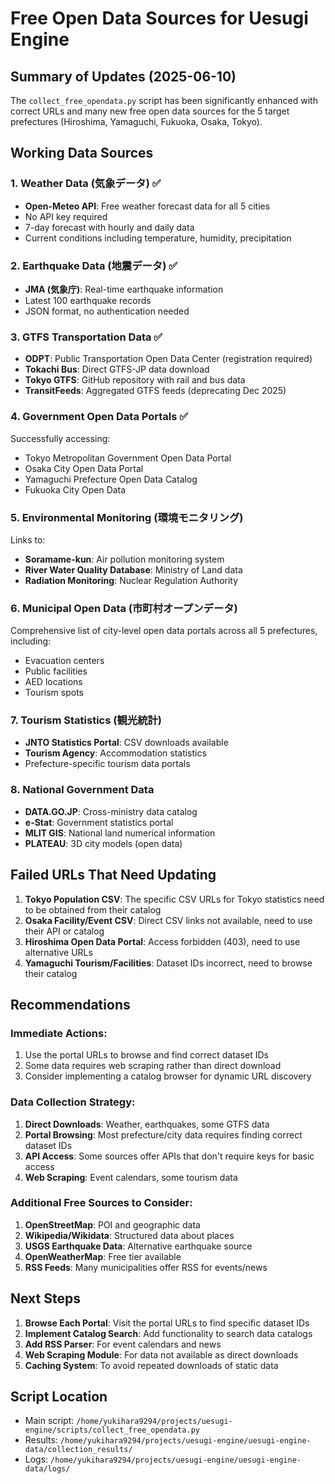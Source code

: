 # Free Open Data Sources for Uesugi Engine

## Summary of Updates (2025-06-10)

The `collect_free_opendata.py` script has been significantly enhanced with correct URLs and many new free open data sources for the 5 target prefectures (Hiroshima, Yamaguchi, Fukuoka, Osaka, Tokyo).

## Working Data Sources

### 1. Weather Data (気象データ) ✅
- **Open-Meteo API**: Free weather forecast data for all 5 cities
- No API key required
- 7-day forecast with hourly and daily data
- Current conditions including temperature, humidity, precipitation

### 2. Earthquake Data (地震データ) ✅
- **JMA (気象庁)**: Real-time earthquake information
- Latest 100 earthquake records
- JSON format, no authentication needed

### 3. GTFS Transportation Data ✅
- **ODPT**: Public Transportation Open Data Center (registration required)
- **Tokachi Bus**: Direct GTFS-JP data download
- **Tokyo GTFS**: GitHub repository with rail and bus data
- **TransitFeeds**: Aggregated GTFS feeds (deprecating Dec 2025)

### 4. Government Open Data Portals ✅
Successfully accessing:
- Tokyo Metropolitan Government Open Data Portal
- Osaka City Open Data Portal
- Yamaguchi Prefecture Open Data Catalog
- Fukuoka City Open Data

### 5. Environmental Monitoring (環境モニタリング)
Links to:
- **Soramame-kun**: Air pollution monitoring system
- **River Water Quality Database**: Ministry of Land data
- **Radiation Monitoring**: Nuclear Regulation Authority

### 6. Municipal Open Data (市町村オープンデータ)
Comprehensive list of city-level open data portals across all 5 prefectures, including:
- Evacuation centers
- Public facilities
- AED locations
- Tourism spots

### 7. Tourism Statistics (観光統計)
- **JNTO Statistics Portal**: CSV downloads available
- **Tourism Agency**: Accommodation statistics
- Prefecture-specific tourism data portals

### 8. National Government Data
- **DATA.GO.JP**: Cross-ministry data catalog
- **e-Stat**: Government statistics portal
- **MLIT GIS**: National land numerical information
- **PLATEAU**: 3D city models (open data)

## Failed URLs That Need Updating

1. **Tokyo Population CSV**: The specific CSV URLs for Tokyo statistics need to be obtained from their catalog
2. **Osaka Facility/Event CSV**: Direct CSV links not available, need to use their API or catalog
3. **Hiroshima Open Data Portal**: Access forbidden (403), need to use alternative URLs
4. **Yamaguchi Tourism/Facilities**: Dataset IDs incorrect, need to browse their catalog

## Recommendations

### Immediate Actions:
1. Use the portal URLs to browse and find correct dataset IDs
2. Some data requires web scraping rather than direct download
3. Consider implementing a catalog browser for dynamic URL discovery

### Data Collection Strategy:
1. **Direct Downloads**: Weather, earthquakes, some GTFS data
2. **Portal Browsing**: Most prefecture/city data requires finding correct dataset IDs
3. **API Access**: Some sources offer APIs that don't require keys for basic access
4. **Web Scraping**: Event calendars, some tourism data

### Additional Free Sources to Consider:
1. **OpenStreetMap**: POI and geographic data
2. **Wikipedia/Wikidata**: Structured data about places
3. **USGS Earthquake Data**: Alternative earthquake source
4. **OpenWeatherMap**: Free tier available
5. **RSS Feeds**: Many municipalities offer RSS for events/news

## Next Steps

1. **Browse Each Portal**: Visit the portal URLs to find specific dataset IDs
2. **Implement Catalog Search**: Add functionality to search data catalogs
3. **Add RSS Parser**: For event calendars and news
4. **Web Scraping Module**: For data not available as direct downloads
5. **Caching System**: To avoid repeated downloads of static data

## Script Location
- Main script: `/home/yukihara9294/projects/uesugi-engine/scripts/collect_free_opendata.py`
- Results: `/home/yukihara9294/projects/uesugi-engine/uesugi-engine-data/collection_results/`
- Logs: `/home/yukihara9294/projects/uesugi-engine/uesugi-engine-data/logs/`